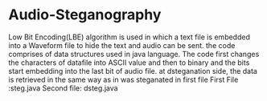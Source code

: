 # Audio-Steganography
Low Bit Encoding(LBE) algorithm is used in which a text file is embedded into a Waveform file to hide the text and audio can be sent.
the code comprises of data structures used in java language.
The code first changes the characters of datafile into ASCII value and then to binary and the bits start embedding into the last bit of audio file.
at dsteganation side, the data is retrieved in the same way as in was steganated in first file
First File :steg.java
Second file: dsteg.java
